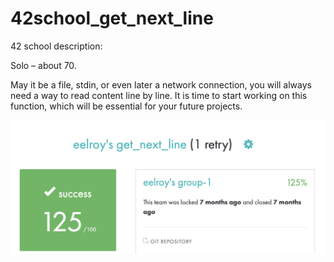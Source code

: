 # 42school_get_next_line

42 school description:

Solo – about 70.

May it be a file, stdin, or even later a network connection, you will always need a way to read content line by line. It is time to start working on this function, which will be essential for your future projects.



![This is an image](https://github.com/d-vasily/42school_get_next_line/blob/main/score.png)
